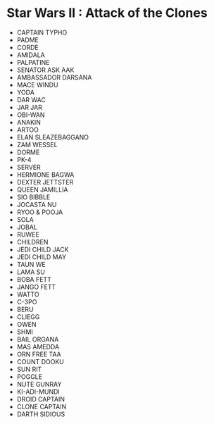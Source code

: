 # Star Wars II : Attack of the Clones

* CAPTAIN TYPHO
* PADME
* CORDE
* AMIDALA
* PALPATINE
* SENATOR ASK AAK
* AMBASSADOR DARSANA
* MACE WINDU
* YODA
* DAR WAC
* JAR JAR
* OBI-WAN
* ANAKIN
* ARTOO
* ELAN SLEAZEBAGGANO
* ZAM WESSEL
* DORME
* PK-4
* SERVER
* HERMIONE BAGWA
* DEXTER JETTSTER
* QUEEN JAMILLIA
* SIO BIBBLE
* JOCASTA NU
* RYOO & POOJA
* SOLA
* JOBAL
* RUWEE
* CHILDREN
* JEDI CHILD JACK
* JEDI CHILD MAY
* TAUN WE
* LAMA SU
* BOBA FETT
* JANGO FETT
* WATTO
* C-3PO
* BERU
* CLIEGG
* OWEN
* SHMI
* BAIL ORGANA
* MAS AMEDDA
* ORN FREE TAA
* COUNT DOOKU
* SUN RIT
* POGGLE
* NUTE GUNRAY
* KI-ADI-MUNDI
* DROID CAPTAIN
* CLONE CAPTAIN
* DARTH SIDIOUS